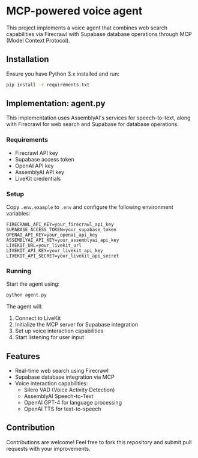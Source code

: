 # MCP-powered voice agent

This project implements a voice agent that combines web search capabilities via Firecrawl with Supabase database operations through MCP (Model Context Protocol).

## Installation

Ensure you have Python 3.x installed and run:

```bash
pip install -r requirements.txt
```

## Implementation: agent.py

This implementation uses AssemblyAI's services for speech-to-text, along with Firecrawl for web search and Supabase for database operations.

### Requirements

- Firecrawl API key
- Supabase access token
- OpenAI API key
- AssemblyAI API key
- LiveKit credentials

### Setup

Copy `.env.example` to `.env` and configure the following environment variables:

```
FIRECRAWL_API_KEY=your_firecrawl_api_key
SUPABASE_ACCESS_TOKEN=your_supabase_token
OPENAI_API_KEY=your_openai_api_key
ASSEMBLYAI_API_KEY=your_assemblyai_api_key
LIVEKIT_URL=your_livekit_url
LIVEKIT_API_KEY=your_livekit_api_key
LIVEKIT_API_SECRET=your_livekit_api_secret
```

### Running

Start the agent using:

```bash
python agent.py
```

The agent will:
1. Connect to LiveKit
2. Initialize the MCP server for Supabase integration
3. Set up voice interaction capabilities
4. Start listening for user input

## Features

- Real-time web search using Firecrawl
- Supabase database integration via MCP
- Voice interaction capabilities:
  - Silero VAD (Voice Activity Detection)
  - AssemblyAI Speech-to-Text
  - OpenAI GPT-4 for language processing
  - OpenAI TTS for text-to-speech

## Contribution

Contributions are welcome! Feel free to fork this repository and submit pull requests with your improvements.
